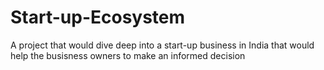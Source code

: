 # Start-up-Ecosystem
A project that would dive deep into a start-up business in India that would help the busisness owners to make an informed decision 
